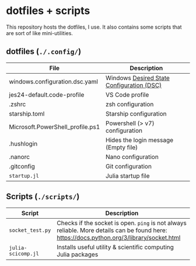 # dotfiles + scripts
This repository hosts the dotfiles, I use. It also contains some scripts that are sort of like mini-utilities.

## dotfiles (`./.config/`)
| File | Description |
| ---- | ----------- |
| windows.configuration.dsc.yaml | Windows [Desired State Configuration (DSC)](https://www.youtube.com/watch?v=9HlM0xuu01M) |
| jes24-default.code-profile | VS Code profile |
| .zshrc | zsh configuration |
| starship.toml | Starship configuration |
| Microsoft.PowerShell_profile.ps1 | Powershell (> v7) configuration |
| .hushlogin | Hides the login message (Empty file)
| .nanorc | Nano configuration |
| .gitconfig | Git configuration |
| `startup.jl` | Julia startup file |

## Scripts (`./scripts/`)

| Script | Description |
| ------ | ----------- |
| `socket_test.py` | Checks if the socket is open. `ping` is not always reliable. More details can be found here: https://docs.python.org/3/library/socket.html |
| `julia-scicomp.jl` | Installs useful utility & scientific computing Julia packages |
